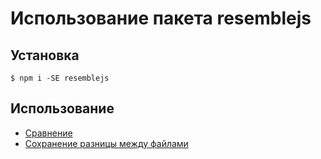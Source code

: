 # Использование пакета resemblejs

## Установка

```
$ npm i -SE resemblejs
```

## Использование

 * [Сравнение](./index.js)
 * [Сохранение разницы между файлами](./diff.js)
